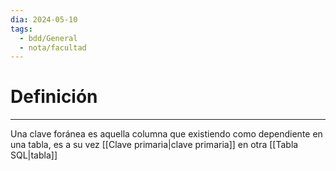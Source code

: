 ```yaml
---
dia: 2024-05-10
tags:
  - bdd/General
  - nota/facultad
---
```

# Definición
---
Una clave foránea es aquella columna que existiendo como dependiente en una tabla, es a su vez [[Clave primaria|clave primaria]] en otra [[Tabla SQL|tabla]]